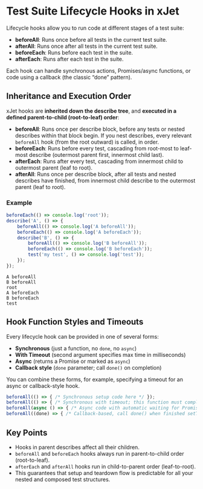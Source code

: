 # Test Suite Lifecycle Hooks in xJet

Lifecycle hooks allow you to run code at different stages of a test suite:

- **beforeAll**: Runs once before all tests in the current test suite.
- **afterAll**: Runs once after all tests in the current test suite.
- **beforeEach**: Runs before each test in the suite.
- **afterEach**: Runs after each test in the suite.

Each hook can handle synchronous actions, Promises/async functions, 
or code using a callback (the classic “done” pattern).

## Inheritance and Execution Order

xJet hooks are **inherited down the describe tree**, and **executed in a defined parent-to-child (root-to-leaf) order**:

- **beforeAll**: Runs once per describe block, before any tests or nested describes within that block begin. If you nest describes, every relevant `beforeAll` hook (from the root outward) is called, in order.
- **beforeEach**: Runs before every test, cascading from root-most to leaf-most describe (outermost parent first, innermost child last).
- **afterEach**: Runs after every test, cascading from innermost child to outermost parent (leaf to root).
- **afterAll**: Runs once per describe block, after all tests and nested describes have finished, from innermost child describe to the outermost parent (leaf to root).

### Example

```ts
beforeEach(() => console.log('root'));
describe('A', () => {
    beforeAll(() => console.log('A beforeAll'));
    beforeEach(() => console.log('A beforeEach'));
    describe('B', () => {
        beforeAll(() => console.log('B beforeAll'));
        beforeEach(() => console.log('B beforeEach'));
        test('my test', () => console.log('test'));
    });
});
```

```text
A beforeAll
B beforeAll
root
A beforeEach
B beforeEach
test
```

## Hook Function Styles and Timeouts

Every lifecycle hook can be provided in one of several forms:

- **Synchronous** (just a function, no `done`, no `async`)
- **With Timeout** (second argument specifies max time in milliseconds)
- **Async** (returns a Promise or marked as `async`)
- **Callback style** (`done` parameter; call `done()` on completion)

You can combine these forms, for example, specifying a timeout for an async or callback-style hook.

```ts
beforeAll(() => { /* Synchronous setup code here */ });
beforeAll(() => { /* Synchronous with timeout; this function must complete in 5000ms */ }, 5000);
beforeAll(async () => { /* Async code with automatic waiting for Promise resolution */ });
beforeAll((done) => { /* Callback-based, call done() when finished setTimeout(done, 100); */ });
```

## Key Points

- Hooks in parent describes affect all their children.
- `beforeAll` and `beforeEach` hooks always run in parent-to-child order (root-to-leaf).
- `afterEach` and `afterAll` hooks run in child-to-parent order (leaf-to-root).
- This guarantees that setup and teardown flow is predictable for all your nested and composed test structures.
